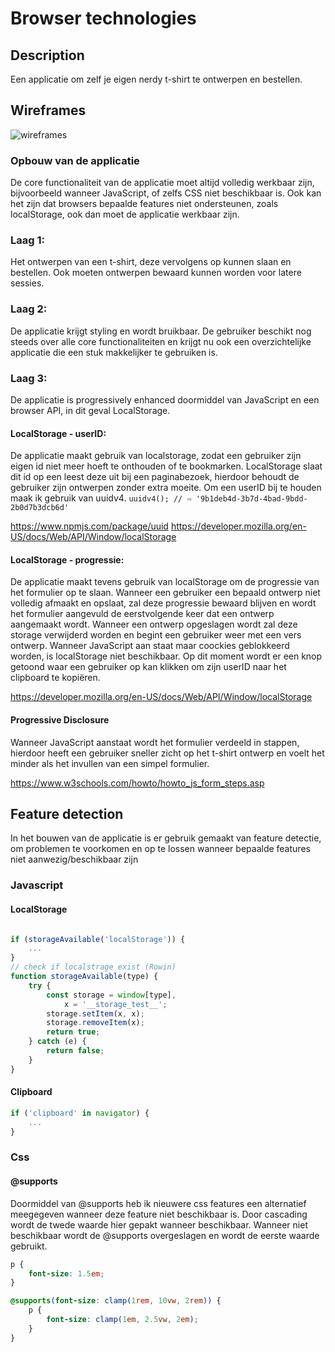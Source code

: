 # Browser technologies

## Description 
Een applicatie om zelf je eigen nerdy t-shirt te ontwerpen en bestellen.

## Wireframes
![wireframes](https://user-images.githubusercontent.com/60625329/111481147-f85ea980-8732-11eb-8567-c5da4f39a23f.jpeg)


### Opbouw van de applicatie
De core functionaliteit van de applicatie moet altijd volledig werkbaar zijn, bijvoorbeeld wanneer JavaScript, of zelfs CSS niet beschikbaar is. Ook kan het zijn dat browsers bepaalde features niet ondersteunen, zoals localStorage, ook dan moet de applicatie werkbaar zijn. 

### Laag 1:
Het ontwerpen van een t-shirt, deze vervolgens op kunnen slaan en bestellen. Ook moeten ontwerpen bewaard kunnen worden voor latere sessies.


### Laag 2: 
De applicatie krijgt styling en wordt bruikbaar. De gebruiker beschikt nog steeds over alle core functionaliteiten en krijgt nu ook een overzichtelijke applicatie die een stuk makkelijker te gebruiken is. 

### Laag 3: 
De applicatie is progressively enhanced doormiddel van JavaScript en een browser API, in dit geval LocalStorage.

#### LocalStorage - userID: 
De applicatie maakt gebruik van localstorage, zodat een gebruiker zijn eigen id niet meer hoeft te onthouden of te bookmarken. LocalStorage slaat dit id op een leest deze uit bij een paginabezoek, hierdoor behoudt de gebruiker zijn ontwerpen zonder extra moeite. Om een userID bij te houden maak ik gebruik van uuidv4.
```uuidv4(); // ⇨ '9b1deb4d-3b7d-4bad-9bdd-2b0d7b3dcb6d'```

https://www.npmjs.com/package/uuid
https://developer.mozilla.org/en-US/docs/Web/API/Window/localStorage

#### LocalStorage - progressie: 
De applicatie maakt tevens gebruik van localStorage om de progressie van het formulier op te slaan. Wanneer een gebruiker een bepaald ontwerp niet volledig afmaakt en opslaat, zal deze progressie bewaard blijven en wordt het formulier aangevuld de eerstvolgende keer dat een ontwerp aangemaakt wordt. Wanneer een ontwerp opgeslagen wordt zal deze storage verwijderd worden en begint een gebruiker weer met een vers ontwerp.
Wanneer JavaScript aan staat maar coockies geblokkeerd worden, is localStorage niet beschikbaar. Op dit moment wordt er een knop getoond waar een gebruiker op kan klikken om zijn userID naar het clipboard te kopiëren. 

https://developer.mozilla.org/en-US/docs/Web/API/Window/localStorage

#### Progressive Disclosure
Wanneer JavaScript aanstaat wordt het formulier verdeeld in stappen, hierdoor heeft een gebruiker sneller zicht op het t-shirt ontwerp en voelt het minder als het invullen van een simpel formulier.

https://www.w3schools.com/howto/howto_js_form_steps.asp


## Feature detection
In het bouwen van de applicatie is er gebruik gemaakt van feature detectie, om problemen te voorkomen en op te lossen wanneer bepaalde features niet aanwezig/beschikbaar zijn

### Javascript

#### LocalStorage
```js

if (storageAvailable('localStorage')) {
    ...
}
// check if localstrage exist (Rowin)
function storageAvailable(type) {
    try {
        const storage = window[type],
            x = '__storage_test__';
        storage.setItem(x, x);
        storage.removeItem(x);
        return true;
    } catch (e) {
        return false;
    }
}
```

#### Clipboard
```js
if ('clipboard' in navigator) {
    ...
}
```

### Css 

#### @supports
Doormiddel van @supports heb ik nieuwere css features een alternatief meegegeven wanneer deze feature niet beschikbaar is. Door cascading wordt de twede waarde hier gepakt wanneer beschikbaar. Wanneer niet beschikbaar wordt de @supports overgeslagen en wordt de eerste waarde gebruikt.
```css 
p {
    font-size: 1.5em;
}

@supports(font-size: clamp(1rem, 10vw, 2rem)) {
    p {
        font-size: clamp(1em, 2.5vw, 2em);
    }
}
```
